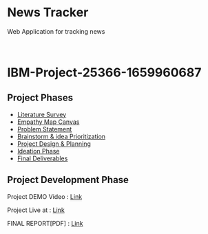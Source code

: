 <h1  style="margin-top: 0px;">News Tracker</h1>

<p  >Web Application for tracking news</p>
<br>

# IBM-Project-25366-1659960687

## Project Phases

- [Literature Survey](https://github.com/IBM-EPBL/IBM-Project-25366-1659960687/blob/main/Phases/Ideation%20Phase/Literature_Survey.pdf)
- [Empathy Map Canvas](https://github.com/IBM-EPBL/IBM-Project-25366-1659960687/blob/main/Phases/Ideation%20Phase/Empathy_Map_Canvas.pdf)
- [Problem Statement](https://github.com/IBM-EPBL/IBM-Project-25366-1659960687/blob/main/Phases/Ideation%20Phase/Problem_Statement.pdf)
- [Brainstorm & idea Prioritization](https://github.com/IBM-EPBL/IBM-Project-25366-1659960687/blob/main/Phases/Ideation%20Phase/brainstorm%20%26%20idea%20priotization.pdf)
- [Project Design & Planning](https://github.com/IBM-EPBL/IBM-Project-25366-1659960687/tree/main/Phases/Project%20Design%20%26%20Planning)
- [Ideation Phase](https://github.com/IBM-EPBL/IBM-Project-25366-1659960687/tree/main/Phases/Ideation%20Phase)
- [Final Deliverables](https://github.com/IBM-EPBL/IBM-Project-25366-1659960687/tree/main/Phases/Final%20deliverables)

## Project Development Phase

Project DEMO Video : [Link](https://drive.google.com/file/d/11W27uPUHuCTogSf9-vFWf_xo6uzo3mBw/view?usp=sharing)

Project Live at : [Link](http://169.51.205.90:32479/)

FINAL REPORT[PDF] : [Link](https://github.com/IBM-EPBL/IBM-Project-22781-1659858111/blob/main/Phases/Final%20Deliverables/PROJECT_FINAL_REPORT.pdf)
